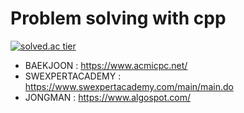 # Problem solving with cpp

[![solved.ac tier](http://mazassumnida.wtf/api/generate_badge?boj=ak3243)](https://solved.ac/ak3243)

- BAEKJOON : https://www.acmicpc.net/
- SWEXPERTACADEMY : https://www.swexpertacademy.com/main/main.do
- JONGMAN : https://www.algospot.com/

